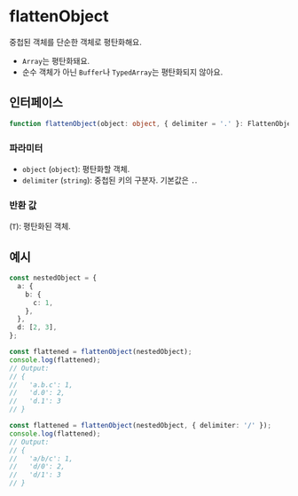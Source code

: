 # flattenObject

중첩된 객체를 단순한 객체로 평탄화해요.

- `Array`는 평탄화돼요.
- 순수 객체가 아닌 `Buffer`나 `TypedArray`는 평탄화되지 않아요.

## 인터페이스

```typescript
function flattenObject(object: object, { delimiter = '.' }: FlattenObjectOptions = {}): Record<string, any>;
```

### 파라미터

- `object` (`object`): 평탄화할 객체.
- `delimiter` (`string`): 중첩된 키의 구분자. 기본값은 `.`.

### 반환 값

(`T`): 평탄화된 객체.

## 예시

```typescript
const nestedObject = {
  a: {
    b: {
      c: 1,
    },
  },
  d: [2, 3],
};

const flattened = flattenObject(nestedObject);
console.log(flattened);
// Output:
// {
//   'a.b.c': 1,
//   'd.0': 2,
//   'd.1': 3
// }
```

```typescript
const flattened = flattenObject(nestedObject, { delimiter: '/' });
console.log(flattened);
// Output:
// {
//   'a/b/c': 1,
//   'd/0': 2,
//   'd/1': 3
// }
```

